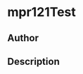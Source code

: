 # mpr121Test

## Author

<!-- Insert Your Name Here -->

## Description

<!-- Describe your example here -->
